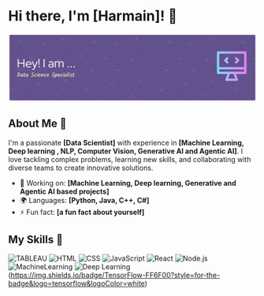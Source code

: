 

<!--
**Nehlath-he/Nehlath-he** is a ✨ _special_ ✨ repository because its `README.md` (this file) appears on your GitHub profile.

Here are some ideas to get you started:

- 🔭 I’m currently working on ...
- 🌱 I’m currently learning ...
- 👯 I’m looking to collaborate on ...
- 🤔 I’m looking for help with ...
- 💬 Ask me about ...
- 📫 How to reach me: ...
- 😄 Pronouns: ...
- ⚡ Fun fact: ...
-->
# Hi there, I'm [Harmain]! 👋

![Header Banner](./github-header-banner.png)


## About Me 🚀

I'm a passionate **[Data Scientist]** with experience in **[Machine Learning, Deep learning , NLP, Computer Vision, Generative AI and Agentic AI]**. I love tackling complex problems, learning new skills, and collaborating with diverse teams to create innovative solutions.

- 🔭 Working on: **[Machine Learning, Deep learning, Generative and Agentic AI based projects]**
- 🌍 Languages: **[Python, Java, C++, C#]**
- ⚡ Fun fact: **[a fun fact about yourself]**

## My Skills 🧠

![TABLEAU](https://img.shields.io/badge/Tableau-E97627?style=for-the-badge&logo=Tableau&logoColor=white)
![HTML](https://img.shields.io/badge/-HTML-E34F26?style=flat-square&logo=html5&logoColor=white)
![CSS](https://img.shields.io/badge/-CSS-1572B6?style=flat-square&logo=css3&logoColor=white)
![JavaScript](https://img.shields.io/badge/-JavaScript-F7DF1E?style=flat-square&logo=javascript&logoColor=black)
![React](https://img.shields.io/badge/-React-61DAFB?style=flat-square&logo=react&logoColor=black)
![Node.js](https://img.shields.io/badge/-Node.js-339933?style=flat-square&logo=node.js&logoColor=white)
![MachineLearning](https://img.shields.io/badge/Keras-FF0000?style=for-the-badge&logo=keras&logoColor=white)
![Deep Learning](https://img.shields.io/badge/PyTorch-EE4C2C?style=for-the-badge&logo=pytorch&logoColor=white)
(https://img.shields.io/badge/TensorFlow-FF6F00?style=for-the-badge&logo=tensorflow&logoColor=white)







